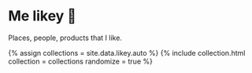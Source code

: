# Me likey 💖

Places, people, products that I like.

{% assign collections = site.data.likey.auto %}
{% include collection.html collection = collections randomize = true %}